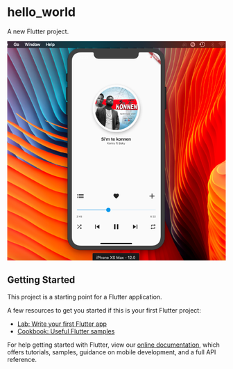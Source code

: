 # hello_world

A new Flutter project.

![alt text](https://github.com/ralphalex9/flutter_test1/blob/master/Screen%20Shot%202019-09-26%20at%2012.21.36%20AM.png)

## Getting Started

This project is a starting point for a Flutter application.

A few resources to get you started if this is your first Flutter project:

- [Lab: Write your first Flutter app](https://flutter.dev/docs/get-started/codelab)
- [Cookbook: Useful Flutter samples](https://flutter.dev/docs/cookbook)

For help getting started with Flutter, view our
[online documentation](https://flutter.dev/docs), which offers tutorials,
samples, guidance on mobile development, and a full API reference.
